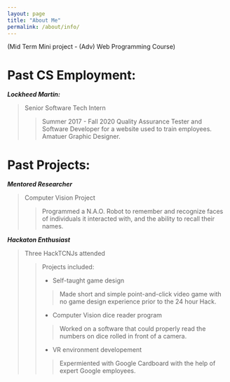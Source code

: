 ```yaml
---
layout: page
title: "About Me"
permalink: /about/info/
---
```


(Mid Term Mini project  - (Adv) Web Programming Course)

# Past CS Employment:

***Lockheed Martin:***  
> Senior Software Tech Intern
> > Summer 2017 - Fall 2020
> > Quality Assurance Tester and Software Developer for a website used to train employees. 
> > Amatuer Graphic Designer.


# Past Projects:

***Mentored Researcher***
> Computer Vision Project
> > Programmed a N.A.O. Robot to remember and recognize faces of individuals it interacted with, and the ability to recall their names.

***Hackaton Enthusiast***
> Three HackTCNJs attended
> > Projects included:
> > - Self-taught game design
> > > Made short and simple point-and-click video game with no game design experience prior to the 24 hour Hack.
> > - Computer Vision dice reader program
> > > Worked on a software that could properly read the numbers on dice rolled in front of a camera.
> > - VR environment developement
> > > Expermiented with Google Cardboard with the help of expert Google employees.

